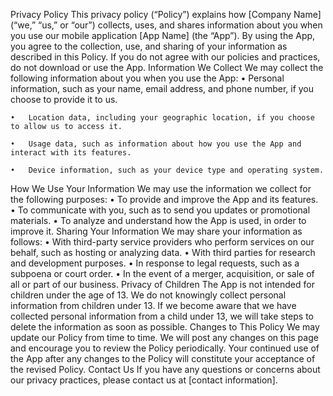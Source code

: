 Privacy Policy
This privacy policy (“Policy”) explains how [Company Name] (“we,” “us,” or “our”) collects, uses, and shares information about you when you use our mobile application [App Name] (the “App”).
By using the App, you agree to the collection, use, and sharing of your information as described in this Policy. If you do not agree with our policies and practices, do not download or use the App.
Information We Collect
We may collect the following information about you when you use the App:
	•	Personal information, such as your name, email address, and phone number, if you choose to provide it to us.
	
	•	Location data, including your geographic location, if you choose to allow us to access it.
	
	•	Usage data, such as information about how you use the App and interact with its features.
	
	•	Device information, such as your device type and operating system.
	
How We Use Your Information
We may use the information we collect for the following purposes:
	•	To provide and improve the App and its features.
	•	To communicate with you, such as to send you updates or promotional materials.
	•	To analyze and understand how the App is used, in order to improve it.
Sharing Your Information
We may share your information as follows:
	•	With third-party service providers who perform services on our behalf, such as hosting or analyzing data.
	•	With third parties for research and development purposes.
	•	In response to legal requests, such as a subpoena or court order.
	•	In the event of a merger, acquisition, or sale of all or part of our business.
Privacy of Children
The App is not intended for children under the age of 13. We do not knowingly collect personal information from children under 13. If we become aware that we have collected personal information from a child under 13, we will take steps to delete the information as soon as possible.
Changes to This Policy
We may update our Policy from time to time. We will post any changes on this page and encourage you to review the Policy periodically. Your continued use of the App after any changes to the Policy will constitute your acceptance of the revised Policy.
Contact Us
If you have any questions or concerns about our privacy practices, please contact us at [contact information].
